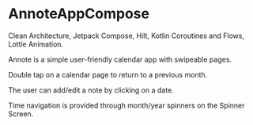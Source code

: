 # AnnoteAppCompose

Clean Architecture, Jetpack Compose, Hilt, Kotlin Coroutines and Flows, Lottie Animation.

Annote is a simple user-friendly calendar app with swipeable pages. 

Double tap on a calendar page to return to a previous month.

The user can add/edit a note by clicking on a date.

Time navigation is provided through month/year spinners on the Spinner Screen.